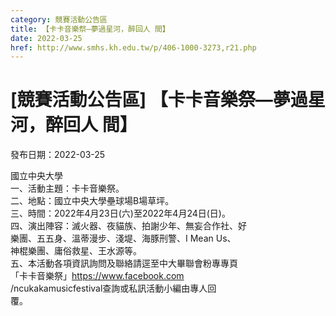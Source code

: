 ```yaml
---
category: 競賽活動公告區
title: 【卡卡音樂祭—夢過星河，醉回人 間】
date: 2022-03-25
href: http://www.smhs.kh.edu.tw/p/406-1000-3273,r21.php
---
```


# [競賽活動公告區] 【卡卡音樂祭—夢過星河，醉回人 間】

發布日期：2022-03-25

國立中央大學  
一、活動主題：卡卡音樂祭。  
二、地點：國立中央大學壘球場B場草坪。  
三、時間：2022年4月23日(六)至2022年4月24日(日)。  
四、演出陣容：滅火器、夜貓族、拍謝少年、無妄合作社、好  
樂團、五五身、溫蒂漫步、淺堤、海豚刑警、I Mean Us、  
神棍樂團、庸俗救星、王水源等。  
五、本活動各項資訊詢問及聯絡請逕至中大畢聯會粉專專頁  
「卡卡音樂祭」https://www.facebook.com  
/ncukakamusicfestival查詢或私訊活動小編由專人回  
覆。


